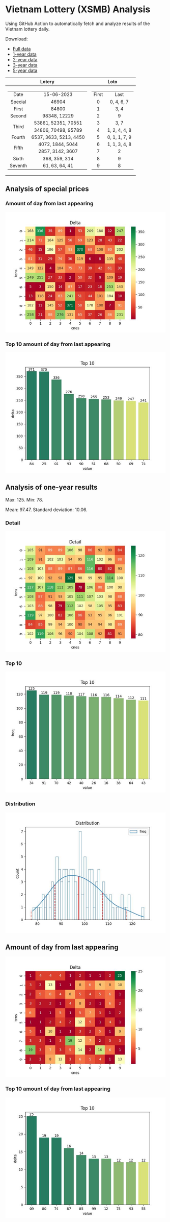 # Vietnam Lottery (XSMB) Analysis

Using GitHub Action to automatically fetch and analyze results of the Vietnam lottery daily.

Download:

* [Full data](https://raw.githubusercontent.com/khiemdoan/vietnam-lottery-xsmb-analysis/main/results/xsmb.csv)
* [1-year data](https://raw.githubusercontent.com/khiemdoan/vietnam-lottery-xsmb-analysis/main/results/xsmb_1_year.csv)
* [2-year data](https://raw.githubusercontent.com/khiemdoan/vietnam-lottery-xsmb-analysis/main/results/xsmb_2_year.csv)
* [3-year data](https://raw.githubusercontent.com/khiemdoan/vietnam-lottery-xsmb-analysis/main/results/xsmb_3_year.csv)
* [5-year data](https://raw.githubusercontent.com/khiemdoan/vietnam-lottery-xsmb-analysis/main/results/xsmb_5_year.csv)

| Lotery      | Loto |
| :-----------: | :-----------: |
| <table><tr><td>Date</td><td>15-06-2023</td></tr><tr><td>Special</td><td>46904</td></tr><tr><td>First</td><td>84800</td></tr><tr><td>Second</td><td>98348, 12229</td></tr><tr><td rowspan="2">Third</td><td>53861, 52351, 70551</td></tr><tr><td>34806, 70498, 95789</td></tr><tr><td>Fourth</td><td>6537, 3633, 5213, 4450</td></tr><tr><td rowspan="2">Fifth</td><td>4072, 1844, 5044</td></tr><tr><td>2857, 3142, 3607</td></tr><tr><td>Sixth</td><td>368, 359, 314</td></tr><tr><td>Seventh</td><td>61, 63, 64, 41</td></tr></table> | <table><tr><td>First</td><td>Last</td></tr><tr><td>0</td><td>0, 4, 6, 7</td></tr><tr><td>1</td><td>3, 4</td></tr><tr><td>2</td><td>9</td></tr><tr><td>3</td><td>3, 7</td></tr><tr><td>4</td><td>1, 2, 4, 4, 8</td></tr><tr><td>5</td><td>0, 1, 1, 7, 9</td></tr><tr><td>6</td><td>1, 1, 3, 4, 8</td></tr><tr><td>7</td><td>2</td></tr><tr><td>8</td><td>9</td></tr><tr><td>9</td><td>8</td></tr></table> |


<h2>Analysis of special prices</h2>

<h3>Amount of day from last appearing</h3>

![Delta](images/special_delta.jpg)

<h3>Top 10 amount of day from last appearing</h3>

![Delta top 10](images/special_delta_top_10.jpg)

<h2>Analysis of one-year results</h2>

Max: 125. Min: 78.

Mean: 97.47. Standard deviation: 10.06.

<h3>Detail</h3>

![Detail](images/heatmap.jpg)

<h3>Top 10</h3>

![Top 10](images/top-10.jpg)

<h3>Distribution</h3>

![Distribution](images/distribution.jpg)

<h2>Amount of day from last appearing</h2>

![Delta](images/delta.jpg)

<h3>Top 10 amount of day from last appearing</h3>

![Delta top 10](images/delta_top_10.jpg)